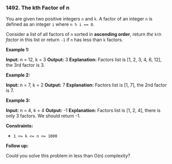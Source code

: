 ### 1492\. The kth Factor of n

You are given two positive integers `n` and `k`. A factor of an integer `n` is defined as an integer `i` where `n % i == 0`.

Consider a list of all factors of `n` sorted in **ascending order**, return _the_ `kth` _factor_ in this list or return `-1` if `n` has less than `k` factors.

**Example 1:**

**Input:** n = 12, k = 3
**Output:** 3
**Explanation:** Factors list is \[1, 2, 3, 4, 6, 12\], the 3rd factor is 3.

**Example 2:**

**Input:** n = 7, k = 2
**Output:** 7
**Explanation:** Factors list is \[1, 7\], the 2nd factor is 7.

**Example 3:**

**Input:** n = 4, k = 4
**Output:** -1
**Explanation:** Factors list is \[1, 2, 4\], there is only 3 factors. We should return -1.

**Constraints:**

*   `1 <= k <= n <= 1000`

**Follow up:**

Could you solve this problem in less than O(n) complexity?
